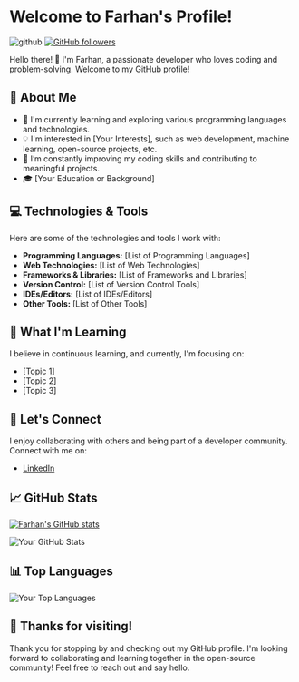 # Welcome to Farhan's Profile!

![github](https://img.shields.io/badge/GitHub-000000?style=for-the-badge&logo=GitHub&logoColor=white) [![GitHub followers](https://img.shields.io/github/followers/farhanah09?style=social)](https://github.com/farhanah09)



Hello there! 👋 I'm Farhan, a passionate developer who loves coding and problem-solving. Welcome to my GitHub profile!

## 🚀 About Me

- 🌱 I'm currently learning and exploring various programming languages and technologies.
- 💡 I'm interested in [Your Interests], such as web development, machine learning, open-source projects, etc.
- 🔭 I’m constantly improving my coding skills and contributing to meaningful projects.
- 🎓 [Your Education or Background]

## 💻 Technologies & Tools

Here are some of the technologies and tools I work with:

- **Programming Languages:** [List of Programming Languages]
- **Web Technologies:** [List of Web Technologies]
- **Frameworks & Libraries:** [List of Frameworks and Libraries]
- **Version Control:** [List of Version Control Tools]
- **IDEs/Editors:** [List of IDEs/Editors]
- **Other Tools:** [List of Other Tools]

## 🌱 What I'm Learning

I believe in continuous learning, and currently, I'm focusing on:

- [Topic 1]
- [Topic 2]
- [Topic 3]

## 🤝 Let's Connect

I enjoy collaborating with others and being part of a developer community. Connect with me on:

- [LinkedIn](https://www.linkedin.com/in/farhanahmad9/)

## 📈 GitHub Stats

[![Farhan's GitHub stats](https://github-readme-stats.vercel.app/api?username=farhanah09)](https://github.com/farhanah09/github-readme-stats)

![Your GitHub Stats](https://github-readme-stats.vercel.app/api?farhanah09=farhanah09&show_icons=true&hide_title=true&count_private=true&hide=prs&hide_rank=true&include_all_commits=true)

## 📊 Top Languages

![Your Top Languages](https://github-readme-stats.vercel.app/api/top-langs/?farhanah09=farhanah09&layout=compact)

## 🎉 Thanks for visiting!

Thank you for stopping by and checking out my GitHub profile. I'm looking forward to collaborating and learning together in the open-source community! Feel free to reach out and say hello.


